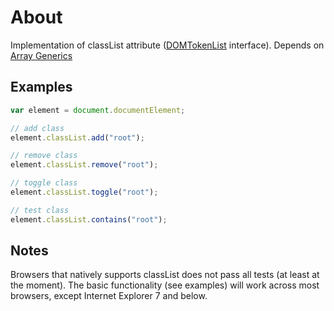 # About
Implementation of classList attribute (<a href="http://www.w3.org/TR/dom/#domtokenlist">DOMTokenList</a> interface). Depends on <a href="https://github.com/plusdude/array-generics">Array Generics</a>

## Examples
```javascript
var element = document.documentElement;

// add class
element.classList.add("root");

// remove class
element.classList.remove("root");

// toggle class
element.classList.toggle("root");

// test class
element.classList.contains("root");
```
## Notes
Browsers that natively supports classList does not pass all tests (at least at the moment). The basic functionality (see examples) will work across most browsers, except Internet Explorer 7 and below.
